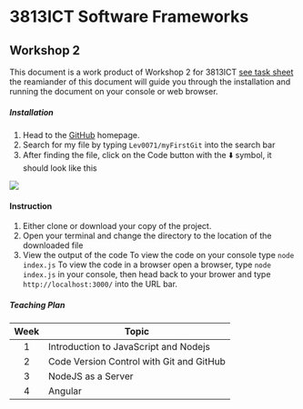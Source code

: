 # 3813ICT Software Frameworks
## Workshop 2

This document is a work product of Workshop 2 for 3813ICT [see task sheet](https://ibb.co/LgB0X45) the reamiander of this document will guide you through the installation and running the document on your console or web browser.

##### Installation

1. Head to the [GitHub](https://github.com) homepage.
2. Search for my file by typing `Lev0071/myFirstGit` into the search bar
3. After finding the file, click on the Code button with the ⬇️ symbol, it should look like this

![](https://i.ibb.co/3FVT9tz/Screen-Shot-2021-07-29-at-5-05-31-pm.png)

#### Instruction

1. Either clone or download your copy of the project.
2. Open your terminal and change the directory to the location of the downloaded file
3. View the output of the code
		To view the code on your console type `node index.js`
		To view the code in a browser open a browser, type `node index.js` in your console, then head back to your brower and type `http://localhost:3000/` into the URL bar.

##### Teaching Plan

| Week  | Topic |
| :-------------: | ------------- |
| 1 | Introduction to JavaScript and Nodejs  |
| 2 | Code Version Control with Git and GitHub  |
| 3 | NodeJS as a Server  |
| 4 | Angular  |
